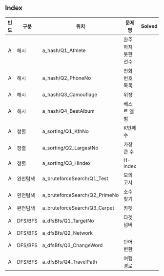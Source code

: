 ## Index

| 빈도 | 구분     | 위치                          | 문제명             | Solved | Score | Level | 비고 |
| :--: | -------- | ----------------------------- | ------------------ | :----: | :---: | :---: | ---- |
|  A   | 해시     | a_hash/Q1_Athlete             | 완주하지 못한 선수 |        |       |   1   |      |
|  A   | 해시     | a_hash/Q2_PhoneNo             | 전화번호 목록      |        |       |   2   |      |
|  A   | 해시     | a_hash/Q3_Camouflage          | 위장               |        |       |   2   |      |
|  A   | 해시     | a_hash/Q4_BestAlbum           | 베스트 앨범        |        |       |   3   |      |
|  A   | 정렬     | a_sorting/Q1_KthNo            | K번째수            |        |       |   1   |      |
|  A   | 정렬     | a_sorting/Q2_LargestNo        | 가장 큰 수         |        |       |   2   |      |
|  A   | 정렬     | a_sorting/Q3_HIndex           | H-Index            |        |       |   2   |      |
|  A   | 완전탐색 | a_bruteforceSearch/Q1_Test    | 모의고사           |        |       |       |      |
|  A   | 완전탐색 | a_bruteforceSearch/Q2_PrimeNo | 소수 찾기          |        |       |       |      |
|  A   | 완전탐색 | a_bruteforceSearch/Q3_Carpet  | 카펫               |        |       |       |      |
|  A   | DFS/BFS  | a_dfsBfs/Q1_TargetNo          | 타겟 넘버          |        |       |       |      |
|  A   | DFS/BFS  | a_dfsBfs/Q2_Network           |                    |        |       |       |      |
|  A   | DFS/BFS  | a_dfsBfs/Q3_ChangeWord        | 단어변환           |        |       |   3   |      |
|  A   | DFS/BFS  | a_dfsBfs/Q4_TravelPath        | 여행경로           |        |       |   3   |      |
